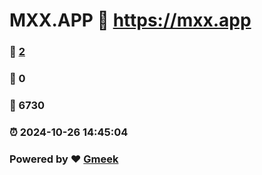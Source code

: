 # MXX.APP :link: https://mxx.app 
### :page_facing_up: [2](https://mxx.app/tag.html) 
### :speech_balloon: 0 
### :hibiscus: 6730 
### :alarm_clock: 2024-10-26 14:45:04 
### Powered by :heart: [Gmeek](https://github.com/Meekdai/Gmeek)
